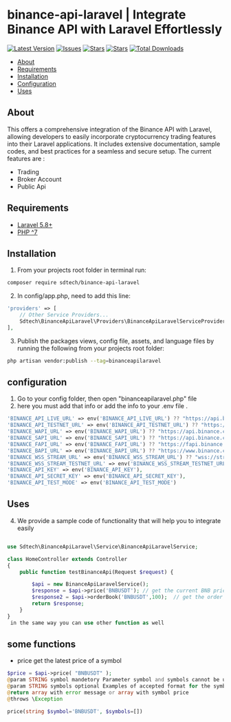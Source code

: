 # binance-api-laravel | Integrate Binance API with Laravel Effortlessly

[![Latest Version](https://img.shields.io/github/release/syedbacchu/binance-api-laravel.svg?style=flat-square)](https://github.com/syedbacchu/binance-api-laravel/releases)
[![Issues](https://img.shields.io/github/issues/syedbacchu/binance-api-laravel.svg?style=flat-square)](https://github.com/syedbacchu/binance-api-laravel)
[![Stars](https://img.shields.io/github/stars/syedbacchu/binance-api-laravel.svg?style=social)](https://github.com/syedbacchu/binance-api-laravel)
[![Stars](https://img.shields.io/github/forks/syedbacchu/binance-api-laravel?style=flat-square)](https://github.com/syedbacchu/binance-api-laravel)
[![Total Downloads](https://img.shields.io/packagist/dt/sdtech/binance-api-laravel.svg?style=flat-square)](https://packagist.org/packages/sdtech/binance-api-laravel)

- [About](#about)
- [Requirements](#requirements)
- [Installation](#installation)
- [Configuration](#configuration)
- [Uses](#Uses)

## About

This offers a comprehensive integration of the Binance API with Laravel, allowing developers to easily incorporate cryptocurrency trading features into their Laravel applications. It includes extensive documentation, sample codes, and best practices for a seamless and secure setup.
The current features are :

- Trading
- Broker Account
- Public Api

## Requirements

* [Laravel 5.8+](https://laravel.com/docs/installation)
* [PHP ^7](https://www.php.net/)

## Installation
1. From your projects root folder in terminal run:

```bash
composer require sdtech/binance-api-laravel
```
2. In config/app.php, need to add this line:
```php
'providers' => [
    // Other Service Providers...
    Sdtech\BinanceApiLaravel\Providers\BinanceApiLaravelServiceProviders::class,
],
```
3. Publish the packages views, config file, assets, and language files by running the following from your projects root folder:

```bash
php artisan vendor:publish --tag=binanceapilaravel
```

## configuration
1. Go to your config folder, then open "binanceapilaravel.php" file
2. here you must add that info or add the info to your .env file .

```php
'BINANCE_API_LIVE_URL' => env('BINANCE_API_LIVE_URL') ?? "https://api.binance.com/api/",
'BINANCE_API_TESTNET_URL' => env('BINANCE_API_TESTNET_URL') ?? "https://testnet.binance.vision/api/",
'BINANCE_WAPI_URL' => env('BINANCE_WAPI_URL') ?? "https://api.binance.com/wapi/",
'BINANCE_SAPI_URL' => env('BINANCE_SAPI_URL') ?? "https://api.binance.com/sapi/",
'BINANCE_FAPI_URL' => env('BINANCE_FAPI_URL') ?? "https://fapi.binance.com/",
'BINANCE_BAPI_URL' => env('BINANCE_BAPI_URL') ?? "https://www.binance.com/bapi/",
'BINANCE_WSS_STREAM_URL' => env('BINANCE_WSS_STREAM_URL') ?? "wss://stream.binance.com:9443/ws/",
'BINANCE_WSS_STREAM_TESTNET_URL' => env('BINANCE_WSS_STREAM_TESTNET_URL') ?? "wss://testnet.binance.vision/ws/",
'BINANCE_API_KEY' => env('BINANCE_API_KEY'),
'BINANCE_API_SECRET_KEY' => env('BINANCE_API_SECRET_KEY'),
'BINANCE_API_TEST_MODE' => env('BINANCE_API_TEST_MODE')
```

## Uses
4. We provide a sample code of functionality that will help you to integrate easily
```php

use Sdtech\BinanceApiLaravel\Service\BinanceApiLaravelService;

class HomeController extends Controller
{
    public function testBinanceApi(Request $request) {

        $api = new BinanceApiLaravelService();
        $response = $api->price('BNBUSDT'); // get the current BNB price in USDT
        $response2 = $api->orderBook('BNBUSDT',100);  // get the order book data
        return $response;
    }
}
 in the same way you can use other function as well
```

## some functions
- price get the latest price of a symbol
```php
$price = $api->price( "BNBUSDT" );
@param STRING symbol mandetory Parameter symbol and symbols cannot be used in combination.
@param STRING symbols optional Examples of accepted format for the symbols parameter: ["BTCUSDT","BNBUSDT"]
@return array with error message or array with symbol price
@throws \Exception
```    

```php   
price(string $symbol='BNBUSDT', $symbols=[]) 
```